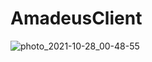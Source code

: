 # AmadeusClient
![photo_2021-10-28_00-48-55](https://user-images.githubusercontent.com/61153610/147877522-152e6bdd-f53e-4c0e-8ec8-c269d1305904.jpg)

